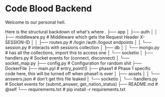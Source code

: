 # Code Blood Backend
Welcome to our personal hell.

Here is the structural backdown of what's where
.
├── app
│   ├── auth
│   │   ├── middleware.py   # Middleware which gets the Request Header X-SESSION-ID
│   │   ├── routes.py       # /login /auth /logout endpoints
│   │   └── session.py      # interacts with sessions collection
│   ├── db
│   │   └── mongo.py        # has all the collections, import this to access one
│   └── socketio
│       ├── handlers.py     # Socket events for (connect, disconnect)
│       └── socket_map.py
├── config.py               # Configuration for random shit
├── DockerFile
├── main.pyl                # entry_point!()
├── phase1                  # Phase 1 specific code here, this will be turned off when phase1 is over
│   ├── assets
│   │   └── answers.json    # don't get this file leaked
│   └── socketio
│       └── handlers.py     # Socket events for (submit_answer, get_nation_status)
├── README.md               # @self
└── requirements.txt        # pip install -r requirements.txt
